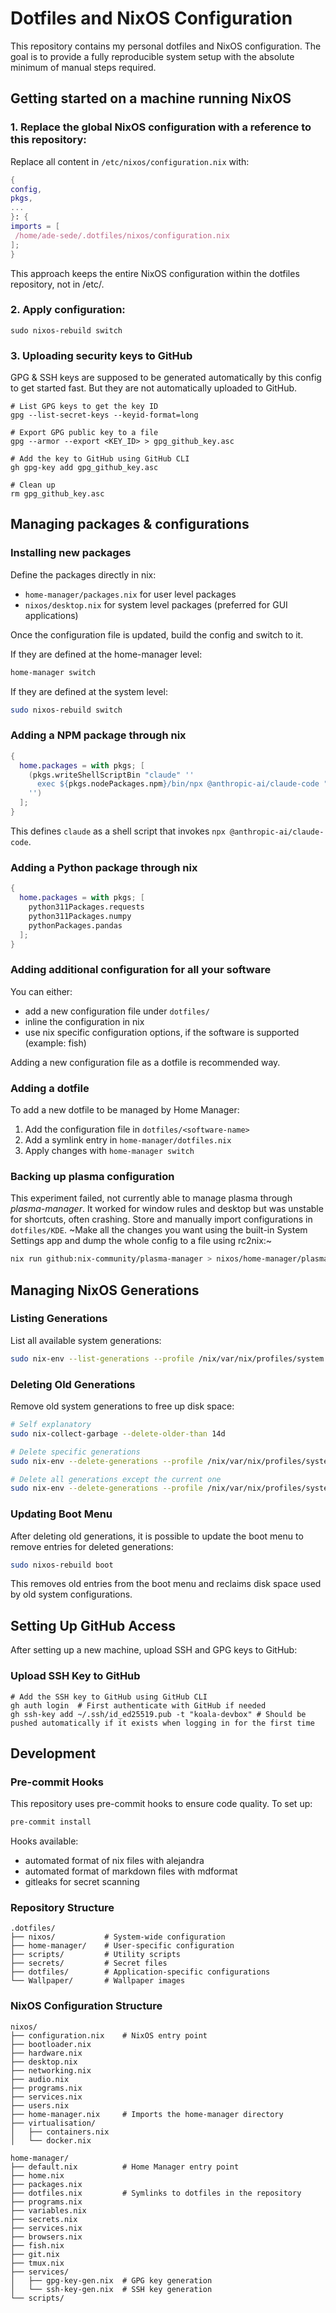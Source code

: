 # Dotfiles and NixOS Configuration

This repository contains my personal dotfiles and NixOS configuration. The goal is to provide a fully reproducible system setup with the absolute minimum of manual steps required.

## Getting started on a machine running NixOS

### 1. Replace the global NixOS configuration with a reference to this repository:

Replace all content in `/etc/nixos/configuration.nix` with:

```nix
{
config,
pkgs,
...
}: {
imports = [
 /home/ade-sede/.dotfiles/nixos/configuration.nix
];
}
```

This approach keeps the entire NixOS configuration within the dotfiles repository, not in /etc/.

### 2. Apply configuration:

```
sudo nixos-rebuild switch
```

### 3. Uploading security keys to GitHub

GPG & SSH keys are supposed to be generated automatically by this config to get started fast.
But they are not automatically uploaded to GitHub.

```fish
# List GPG keys to get the key ID
gpg --list-secret-keys --keyid-format=long

# Export GPG public key to a file
gpg --armor --export <KEY_ID> > gpg_github_key.asc

# Add the key to GitHub using GitHub CLI
gh gpg-key add gpg_github_key.asc

# Clean up
rm gpg_github_key.asc
```

## Managing packages & configurations

### Installing new packages

Define the packages directly in nix:

- `home-manager/packages.nix` for user level packages
- `nixos/desktop.nix` for system level packages (preferred for GUI applications)

Once the configuration file is updated, build the config and switch to it.

If they are defined at the home-manager level:

```bash
home-manager switch
```

If they are defined at the system level:

```bash
sudo nixos-rebuild switch
```

### Adding a NPM package through nix

```nix
{
  home.packages = with pkgs; [
    (pkgs.writeShellScriptBin "claude" ''
      exec ${pkgs.nodePackages.npm}/bin/npx @anthropic-ai/claude-code "$@"
    '')
  ];
}
```

This defines `claude` as a shell script that invokes `npx @anthropic-ai/claude-code`.

### Adding a Python package through nix

```nix
{
  home.packages = with pkgs; [
    python311Packages.requests
    python311Packages.numpy
    pythonPackages.pandas
  ];
}
```

### Adding additional configuration for all your software

You can either:

- add a new configuration file under `dotfiles/`
- inline the configuration in nix
- use nix specific configuration options, if the software is supported (example: fish)

Adding a new configuration file as a dotfile is recommended way.

### Adding a dotfile

To add a new dotfile to be managed by Home Manager:

1. Add the configuration file in `dotfiles/<software-name>`
1. Add a symlink entry in `home-manager/dotfiles.nix`
1. Apply changes with `home-manager switch`

### Backing up plasma configuration

This experiment failed, not currently able to manage plasma through _plasma-manager_.
It worked for window rules and desktop but was unstable for shortcuts, often crashing.
Store and manually import configurations in `dotfiles/KDE`.
~Make all the changes you want using the built-in System Settings app and dump the whole config to a file using rc2nix:~

```bash
nix run github:nix-community/plasma-manager > nixos/home-manager/plasma.nix
```

## Managing NixOS Generations

### Listing Generations

List all available system generations:

```bash
sudo nix-env --list-generations --profile /nix/var/nix/profiles/system
```

### Deleting Old Generations

Remove old system generations to free up disk space:

```bash
# Self explanatory
sudo nix-collect-garbage --delete-older-than 14d

# Delete specific generations
sudo nix-env --delete-generations --profile /nix/var/nix/profiles/system 123 124 125

# Delete all generations except the current one
sudo nix-env --delete-generations --profile /nix/var/nix/profiles/system old
```

### Updating Boot Menu

After deleting old generations, it is possible to update the boot menu to remove entries for deleted generations:

```bash
sudo nixos-rebuild boot
```

This removes old entries from the boot menu and reclaims disk space used by old system configurations.

## Setting Up GitHub Access

After setting up a new machine, upload SSH and GPG keys to GitHub:

### Upload SSH Key to GitHub

```fish
# Add the SSH key to GitHub using GitHub CLI
gh auth login  # First authenticate with GitHub if needed
gh ssh-key add ~/.ssh/id_ed25519.pub -t "koala-devbox" # Should be pushed automatically if it exists when logging in for the first time
```

## Development

### Pre-commit Hooks

This repository uses pre-commit hooks to ensure code quality. To set up:

```bash
pre-commit install
```

Hooks available:

- automated format of nix files with alejandra
- automated format of markdown files with mdformat
- gitleaks for secret scanning

### Repository Structure

```
.dotfiles/
├── nixos/           # System-wide configuration
├── home-manager/    # User-specific configuration
├── scripts/         # Utility scripts
├── secrets/         # Secret files
├── dotfiles/        # Application-specific configurations
└── Wallpaper/       # Wallpaper images
```

### NixOS Configuration Structure

```
nixos/
├── configuration.nix    # NixOS entry point
├── bootloader.nix
├── hardware.nix
├── desktop.nix
├── networking.nix
├── audio.nix
├── programs.nix
├── services.nix
├── users.nix
├── home-manager.nix     # Imports the home-manager directory
├── virtualisation/
│   ├── containers.nix
│   └── docker.nix

home-manager/
├── default.nix          # Home Manager entry point
├── home.nix
├── packages.nix
├── dotfiles.nix         # Symlinks to dotfiles in the repository
├── programs.nix
├── variables.nix
├── secrets.nix
├── services.nix
├── browsers.nix
├── fish.nix
├── git.nix
├── tmux.nix
├── services/
│   ├── gpg-key-gen.nix  # GPG key generation
│   └── ssh-key-gen.nix  # SSH key generation
└── scripts/
```
